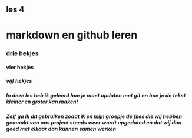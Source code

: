 ## les 4

# markdown en github leren

### drie hekjes

#### vier hekjes

##### vijf hekjes

##### In deze les heb ik geleerd hoe je moet updaten met git en hoe je de tekst kleiner en groter kan maken!

##### Zelf ga ik dit gebruiken zodat ik en mijn groepje de files die wij hebben gemaakt van ons project steeds weer wordt upgedated en dat wij dan goed met elkaar dan kunnen samen werken
